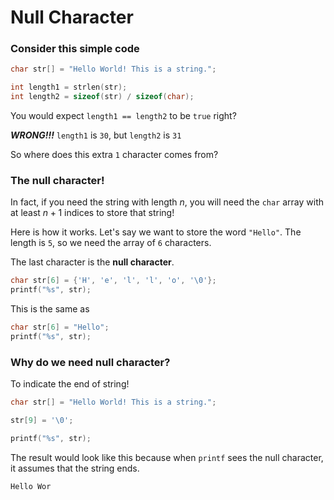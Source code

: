 # Null Character

### Consider this simple code

```c
char str[] = "Hello World! This is a string.";

int length1 = strlen(str);
int length2 = sizeof(str) / sizeof(char);
```

You would expect `length1 == length2` to be `true` right?

***WRONG!!!*** `length1` is `30`, but `length2` is `31`

So where does this extra `1` character comes from?

### The null character!

In fact, if you need the string with length $n$, you will need the `char` array with at least $n+1$ indices to store that string!

Here is how it works. Let's say we want to store the word `"Hello"`. The length is `5`, so we need the array of `6` characters.

The last character is the **null character**.

```c
char str[6] = {'H', 'e', 'l', 'l', 'o', '\0'};
printf("%s", str);
```

This is the same as

```c
char str[6] = "Hello";
printf("%s", str);
```

### Why do we need null character?

To indicate the end of string!

```c
char str[] = "Hello World! This is a string.";

str[9] = '\0';

printf("%s", str);
```

The result would look like this because when `printf` sees the null character, it assumes that the string ends.

```
Hello Wor
```